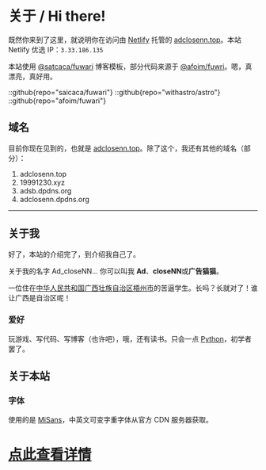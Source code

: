 # 关于 / Hi there!
既然你来到了这里，就说明你在访问由 [Netlify](https://www.netlify.com) 托管的 [adclosenn.top](https://adclosenn.top)。本站 Netlify 优选 IP：`3.33.186.135`

本站使用 [@satcaca/fuwari](https://github.com/saicaca/fuwari) 博客模板，部分代码来源于 [@afoim/fuwri](https://github.com/afoim/fuwar)。嗯，真漂亮，真好用。

::github{repo="saicaca/fuwari"}
::github{repo="withastro/astro"}
::github{repo="afoim/fuwari"}

## 域名
目前你现在见到的，也就是 [adclosenn.top](https://adclosenn.top)。除了这个，我还有其他的域名（部分）：

1. adclosenn.top
2. 19991230.xyz
3. adsb.dpdns.org
4. adclosenn.dpdns.org

---

## 关于我
好了，本站的介绍完了，到介绍我自己了。

关于我的名字 Ad_closeNN... 你可以叫我 **Ad**、**closeNN**或**广告猫猫**。

一位住在[中华人民共和国广西壮族自治区梧州市](https://baike.baidu.com/item/%E6%A2%A7%E5%B7%9E%E5%B8%82/7260153)的苦逼学生。长吗？长就对了！谁让广西是自治区呢！

### 爱好
玩游戏、写代码、写博客（也许吧），哦，还有读书。只会一点 [Python](https://baike.baidu.com/item/Python/407313)，初学者罢了。

## 关于本站
### 字体
使用的是 [MiSans](https://hyperos.mi.com/font)，中英文可变字重字体从官方 CDN 服务器获取。
# [点此查看详情](/misans/)

